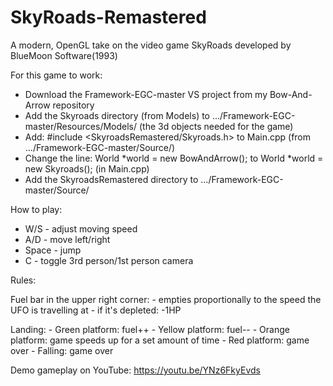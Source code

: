 # SkyRoads-Remastered
A modern, OpenGL take on the video game SkyRoads developed by BlueMoon Software(1993)

For this game to work:
- Download the Framework-EGC-master VS project from my Bow-And-Arrow repository
- Add the Skyroads directory (from Models) to .../Framework-EGC-master/Resources/Models/ (the 3d objects needed for the game)
- Add: #include <SkyroadsRemastered/Skyroads.h> to Main.cpp (from .../Framework-EGC-master/Source/)
- Change the line: World *world = new BowAndArrow(); to World *world = new Skyroads(); (in Main.cpp)
- Add the SkyroadsRemastered directory to .../Framework-EGC-master/Source/

How to play:

- W/S - adjust moving speed
- A/D - move left/right
- Space - jump
- C - toggle 3rd person/1st person camera

Rules:

Fuel bar in the upper right corner:
    - empties proportionally to the speed the UFO is travelling at
    - if it's depleted: -1HP

Landing:
    - Green platform: fuel++
    - Yellow platform: fuel--
    - Orange platform: game speeds up for a set amount of time
    - Red platform: game over
    - Falling: game over
    
Demo gameplay on YouTube:
https://youtu.be/YNz6FkyEvds

    
